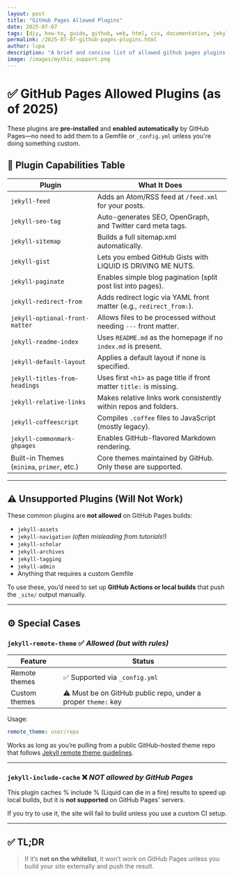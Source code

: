 ```yaml
---
layout: post
title: "GitHub Pages Allowed Plugins"
date: 2025-07-07
tags: [diy, how-to, guide, github, web, html, css, documentation, jekyll]
permalink: /2025-07-07-github-pages-plugins.html
author: lupa
description: "A brief and concise list of allowed github pages plugins and what they do including custom themes"
image: /images/mythic_support.png
---
```



# ✅ GitHub Pages Allowed Plugins (as of 2025)

These plugins are **pre-installed** and **enabled automatically** by GitHub Pages—no need to add them to a Gemfile or `_config.yml` unless you're doing something custom.

## 🧩 Plugin Capabilities Table

| Plugin                     | What It Does                                                                 |
|----------------------------|------------------------------------------------------------------------------|
| `jekyll-feed`              | Adds an Atom/RSS feed at `/feed.xml` for your posts.                        |
| `jekyll-seo-tag`           | Auto-generates SEO, OpenGraph, and Twitter card meta tags.                  |
| `jekyll-sitemap`           | Builds a full sitemap.xml automatically.                                    |
| `jekyll-gist`              | Lets you embed GitHub Gists with LIQUID IS DRIVING ME NUTS.                              |
| `jekyll-paginate`          | Enables simple blog pagination (split post list into pages).                |
| `jekyll-redirect-from`     | Adds redirect logic via YAML front matter (e.g., `redirect_from:`).         |
| `jekyll-optional-front-matter` | Allows files to be processed without needing `---` front matter.       |
| `jekyll-readme-index`      | Uses `README.md` as the homepage if no `index.md` is present.               |
| `jekyll-default-layout`    | Applies a default layout if none is specified.                              |
| `jekyll-titles-from-headings` | Uses first `<h1>` as page title if front matter `title:` is missing.    |
| `jekyll-relative-links`    | Makes relative links work consistently within repos and folders.            |
| `jekyll-coffeescript`      | Compiles `.coffee` files to JavaScript (mostly legacy).                     |
| `jekyll-commonmark-ghpages`| Enables GitHub-flavored Markdown rendering.                                |
| Built-in Themes (`minima`, `primer`, etc.) | Core themes maintained by GitHub. Only these are supported.  |

---

## ⚠️ Unsupported Plugins (Will Not Work)

These common plugins are **not allowed** on GitHub Pages builds:

- `jekyll-assets`
- `jekyll-navigation` *(often misleading from tutorials!)*
- `jekyll-scholar`
- `jekyll-archives`
- `jekyll-tagging`
- `jekyll-admin`
- Anything that requires a custom Gemfile

To use these, you’d need to set up **GitHub Actions or local builds** that push the `_site/` output manually.

---

## ⚙️ Special Cases

### `jekyll-remote-theme` ✅ *Allowed (but with rules)*

| Feature | Status |
|---------|--------|
| Remote themes | ✅ Supported via `_config.yml` |
| Custom themes | ⚠️ Must be on GitHub public repo, under a proper `theme:` key |

Usage:

```yaml
remote_theme: user/repo
```

Works as long as you’re pulling from a public GitHub-hosted theme repo that follows [Jekyll remote theme guidelines](https://github.com/benbalter/jekyll-remote-theme).

---

### `jekyll-include-cache` ❌ *NOT allowed by GitHub Pages*

This plugin caches % include % (Liquid can die in a fire) results to speed up local builds, but it is **not supported** on GitHub Pages' servers.

If you try to use it, the site will fail to build unless you use a custom CI setup.

---

## ✅ TL;DR

> If it’s **not on the whitelist**, it won’t work on GitHub Pages unless you build your site externally and push the result.
